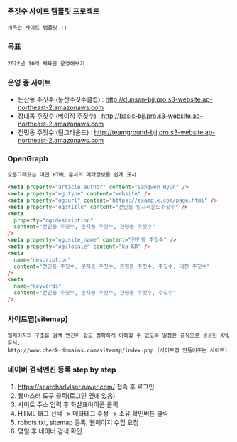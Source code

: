 ### 주짓수 사이트 템플릿 프로젝트

    체육관 사이트 템플릿 :)

### 목표

    2022년 10개 체육관 운영해보기

### 운영 중 사이트

- 둔산동 주짓수 (둔산주짓수클럽) : http://dunsan-bjj.pro.s3-website.ap-northeast-2.amazonaws.com
- 장대동 주짓수 (베이직 주짓수) : http://basic-bjj.pro.s3-website.ap-northeast-2.amazonaws.com
- 전민동 주짓수 (팀그라운드) : http://teamground-bjj.pro.s3-website.ap-northeast-2.amazonaws.com

### OpenGraph

    오픈그래프는 어떤 HTML 문서의 메타정보를 쉽게 표시

```html
<meta property="article:author" content="Sangwon Hyun" />
<meta property="og:type" content="website" />
<meta property="og:url" content="https://example.com/page.html" />
<meta property="og:title" content="전민동 팀그라운드주짓수" />
<meta
  property="og:description"
  content="전민동 주짓수, 문지동 주짓수, 관평동 주짓수"
/>
<meta property="og:site_name" content="전민동 주짓수" />
<meta property="og:locale" content="ko-KR" />
<meta
  name="description"
  content="전민동 주짓수, 문지동 주짓수, 관평동 주짓수, 주짓수, 대전 주짓수"
/>
<meta
  name="keywords"
  content="전민동 주짓수, 문지동 주짓수, 관평동 주짓수, 주짓수"
/>
```

### 사이트맵(sitemap)

    웹페이지의 구조를 검색 엔진이 쉽고 정확하게 이해할 수 있도록 일정한 규칙으로 생성된 XML 문서.
    http://www.check-domains.com/sitemap/index.php (사이트맵 만들어주는 사이트)

### 네이버 검색엔진 등록 step by step

1. https://searchadvisor.naver.com/ 접속 후 로그인
2. 웹마스터 도구 클릭(로그인 옆에 있음)
3. 사이트 주소 입력 후 화살표아이콘 클릭
4. HTML 태그 선택 -> 메타테그 수정 -> 소유 확인버튼 클릭
5. robots.txt, sitemap 등록, 웹페이지 수집 요청
6. 몇일 후 네이버 검색 확인
